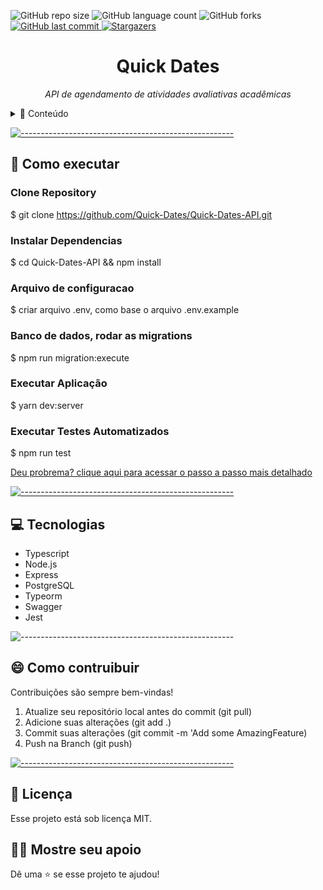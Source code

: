 
![GitHub repo size](https://img.shields.io/github/repo-size/Quick-Dates/Quick-Dates-API?style=for-the-badge)
![GitHub language count](https://img.shields.io/github/languages/count/Quick-Dates/Quick-Dates-API?style=for-the-badge)
![GitHub forks](https://img.shields.io/github/forks/Quick-Dates/Quick-Dates-API?style=for-the-badge)
<a href="https://github.com/Quick-DatesQuick-Dates-API/commits/master">
<img alt="GitHub last commit" src="https://img.shields.io/github/last-commit/Quick-Dates/Quick-Dates-API?color=774DD6&style=for-the-badge">
</a>
<a href="https://github.com/Quick-Dates/model-complete-readme/stargazers">
<img alt="Stargazers" src="https://img.shields.io/github/stars/Quick-Dates/Quick-Dates-API?style=for-the-badge&logo=github">
</a>

<p align="center">

<h1 align="center"> Quick Dates </h3>

<p align="center"><i>API de agendamento de atividades avaliativas acadêmicas</i></p>

<details>
<summary>📖 Conteúdo</summary>
<br />

* [Funcionalidades e melhorias](#melhorias)
* [➤ Como executar](#executar)
* [➤ Tecnologias](#tecnologias)
* [➤ Colaboradores](#colaboradores)
* [➤ Contribuidores](#contribuir)
* [➤ Licença](#licenca)
</details>

[![-----------------------------------------------------](https://raw.githubusercontent.com/andreasbm/readme/master/assets/lines/colored.png)](#executar)

## :construction_worker: Como executar <a name="executar"></a>

### Clone Repository
$ git clone https://github.com/Quick-Dates/Quick-Dates-API.git

### Instalar Dependencias
$ cd Quick-Dates-API && npm install

### Arquivo de configuracao
$ criar arquivo .env, como base o arquivo .env.example

### Banco de dados, rodar as migrations
$ npm run migration:execute

### Executar Aplicação
$ yarn dev:server

### Executar Testes Automatizados
$ npm run test

<a href="https://www.notion.so/Ambiente-Back-end-20fdcf2697fc4066b96ab5ced3b581ed"> 
  Deu probrema? clique aqui para acessar o passo a passo mais detalhado
</a>

[![-----------------------------------------------------](https://raw.githubusercontent.com/andreasbm/readme/master/assets/lines/colored.png)](##tecnologias)

## :computer: Tecnologias<a name="tecnologias"></a>
<ul>
<li>Typescript</li>
<li>Node.js</li>
<li>Express</li>
<li>PostgreSQL</li>
<li>Typeorm</li>
<li>Swagger</li>
<li>Jest</li>
</ul>

![-----------------------------------------------------](https://raw.githubusercontent.com/andreasbm/readme/master/assets/lines/colored.png)


## 😄 Como contruibuir<br> <a name="contribuir"></a>

Contribuições são sempre bem-vindas!

1. Atualize seu repositório local antes do commit (git pull)
1. Adicione suas alterações (git add .)
2. Commit suas alterações (git commit -m 'Add some AmazingFeature)
3. Push na Branch (git push)

[![-----------------------------------------------------](https://raw.githubusercontent.com/andreasbm/readme/master/assets/lines/colored.png)](#licensa)

## 📝 Licença <a name="licenca"></a>

Esse projeto está sob licença MIT.

## :man_astronaut: Mostre seu apoio

Dê uma ⭐️ se esse projeto te ajudou!
